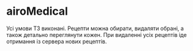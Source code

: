 # airoMedical

Усі умови ТЗ виконані. 
Рецепти можна обирати, видаляти обрані, а також детально переглянути кожен.
При видаленні усіх рецептів іде отримання із сервера нових рецептів.